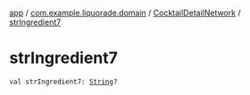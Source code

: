 [app](../../index.md) / [com.example.liquorade.domain](../index.md) / [CocktailDetailNetwork](index.md) / [strIngredient7](./str-ingredient7.md)

# strIngredient7

`val strIngredient7: `[`String`](https://kotlinlang.org/api/latest/jvm/stdlib/kotlin/-string/index.html)`?`